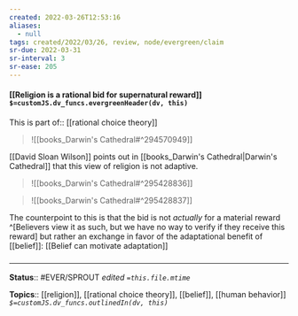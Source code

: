 ```yaml
---
created: 2022-03-26T12:53:16 
aliases:
  - null
tags: created/2022/03/26, review, node/evergreen/claim
sr-due: 2022-03-31
sr-interval: 3
sr-ease: 205
---
```


#### [[Religion is a rational bid for supernatural reward]] `$=customJS.dv_funcs.evergreenHeader(dv, this)`

This is 
part of:: [[rational choice theory]]

> ![[books_Darwin's Cathedral#^294570949]]

[[David Sloan Wilson]] points out in [[books_Darwin's Cathedral|Darwin's Cathedral]] that this view of religion is not adaptive.

> ![[books_Darwin's Cathedral#^295428836]]

> ![[books_Darwin's Cathedral#^295428837]]

The counterpoint to this is that the bid is not *actually* for a material reward 
^[Believers view it as such, but we have no way to verify if they receive this reward]
but rather an exchange in favor of the adaptational benefit of [[belief]]:
[[Belief can motivate adaptation]]

### <hr class="footnote"/>

**Status**:: #EVER/SPROUT
*edited `=this.file.mtime`*

**Topics**:: [[religion]], [[rational choice theory]], [[belief]], [[human behavior]]
*`$=customJS.dv_funcs.outlinedIn(dv, this)`*
